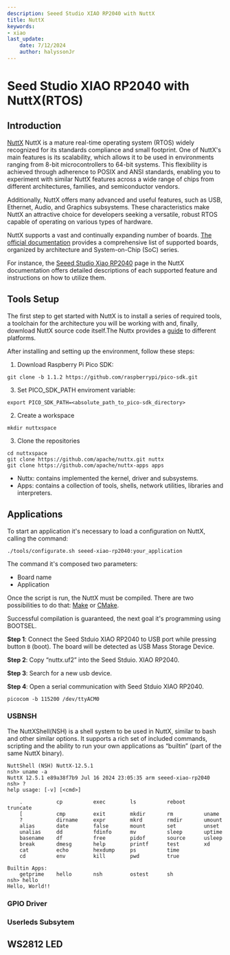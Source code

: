 ```yaml
---
description: Seeed Studio XIAO RP2040 with NuttX
title: NuttX
keywords:
- xiao
last_update:
    date: 7/12/2024
    author: halyssonJr
---
```


# Seed Studio XIAO RP2040 with NuttX(RTOS)
## Introduction

[NuttX](https://nuttx.apache.org/) NuttX is a mature real-time operating system (RTOS) widely recognized for its standards compliance and small footprint. One of NuttX's main features is its scalability, which allows it to be used in environments ranging from 8-bit microcontrollers to 64-bit systems. This flexibility is achieved through adherence to POSIX and ANSI standards, enabling you to experiment with similar NuttX features across a wide range of chips from different architectures, families, and semiconductor vendors.

Additionally, NuttX offers many advanced and useful features, such as USB, Ethernet, Audio, and Graphics subsystems. These characteristics make NuttX an attractive choice for developers seeking a versatile, robust RTOS capable of operating on various types of hardware.

NuttX supports a vast and continually expanding number of boards. [The official documentation](https://nuttx.apache.org/docs/latest/platforms/) provides a comprehensive list of supported boards, organized by architecture and System-on-Chip (SoC) series.

For instance, the [Seeed Studio Xiao RP2040](https://nuttx.apache.org/docs/latest/platforms/arm/rp2040/boards/seeed-xiao-rp2040/index.html) page in the NuttX documentation offers detailed descriptions of each supported feature and instructions on how to utilize them.

## Tools Setup

The first step to get started with NuttX is to install a series of required tools, a toolchain for the architecture you will be working with and, finally, download NuttX source code itself.The Nuttx provides a [guide](https://nuttx.apache.org/docs/latest/quickstart/install.html) to different platforms.

After installing and setting up the environment, follow these steps:

1. Download Raspberry Pi Pico SDK:

```
git clone -b 1.1.2 https://github.com/raspberrypi/pico-sdk.git

```

3. Set PICO_SDK_PATH enviroment variable:

```
export PICO_SDK_PATH=<absolute_path_to_pico-sdk_directory>
```
2. Create a workspace

```
mkdir nuttxspace

```

3. Clone the repositories

```
cd nuttxspace
git clone https://github.com/apache/nuttx.git nuttx
git clone https://github.com/apache/nuttx-apps apps
```

- Nuttx: contains implemented the kernel, driver and subsystems.
- Apps: contains a collection of tools, shells, network utilities, libraries and interpreters.

## Applications

To start an application it's necessary to load a configuration on NuttX, calling the command: 

```
./tools/configurate.sh seeed-xiao-rp2040:your_application
```

The command it's composed two parameters:
- Board name
- Application

Once the script is run, the NuttX must be compiled. There are two possibilities to do that: [Make](https://nuttx.apache.org/docs/latest/quickstart/compiling_make.html) or [CMake](https://nuttx.apache.org/docs/latest/quickstart/compiling_cmake.html).

Successful compilation is guaranteed, the next goal it's programming using BOOTSEL.

**Step 1**: Connect the Seed Stduio XIAO RP2040 to USB port while pressing button `B` (boot). The board will be detected as USB Mass Storage Device.

**Step 2**: Copy “nuttx.uf2” into the Seed Stduio. XIAO RP2040.

**Step 3**: Search for a new usb device.

**Step 4**: Open a serial communication with Seed Stduio XIAO RP2040.

```
picocom -b 115200 /dev/ttyACM0
```

### USBNSH

The NuttXShell(NSH) is a shell system to be used in NuttX, similar to bash and other similar options. It supports a rich set of included commands, scripting and the ability to run your own applications as “builtin” (part of the same NuttX binary).

```
NuttShell (NSH) NuttX-12.5.1
nsh> uname -a
NuttX 12.5.1 e89a38f7b9 Jul 16 2024 23:05:35 arm seeed-xiao-rp2040
nsh> ?
help usage: [-v] [<cmd>]

    .           cp          exec        ls          reboot      truncate    
    [           cmp         exit        mkdir       rm          uname       
    ?           dirname     expr        mkrd        rmdir       umount      
    alias       date        false       mount       set         unset       
    unalias     dd          fdinfo      mv          sleep       uptime      
    basename    df          free        pidof       source      usleep      
    break       dmesg       help        printf      test        xd          
    cat         echo        hexdump     ps          time        
    cd          env         kill        pwd         true        

Builtin Apps:
    getprime    hello       nsh         ostest      sh          
nsh> hello
Hello, World!!
```

### GPIO Driver


### Userleds Subsytem


## WS2812 LED
